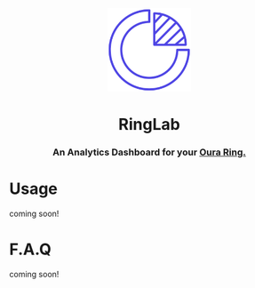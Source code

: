 <div align="center">
<img src='./public/ringLabLogo.png' width="150" height="150"/> 
<h1>RingLab</h1>
</div>

<h3 align="center">An Analytics Dashboard for your 
  <span>
    <a href='https://ouraring.com/'>Oura Ring.</a>
  </span>
</h3>

# Usage

coming soon!

# F.A.Q

coming soon!
